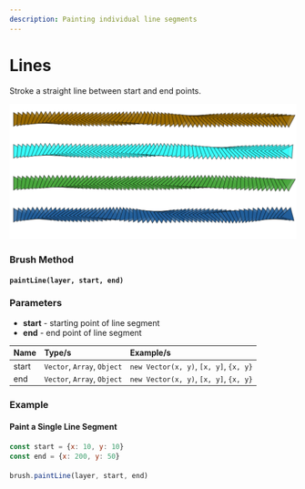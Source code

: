 ```yaml
---
description: Painting individual line segments
---
```


# Lines

Stroke a straight line between start and end points.

![line segments, painted with a rotating triangular brush](../../.gitbook/assets/a90192.png)

### Brush Method

**`paintLine(layer, start, end)`**

### Parameters

* **start** - starting point of line segment
* **end** - end point of line segment

| Name | Type/s | Example/s |
| :--- | :--- | :--- |
| start | `Vector`, `Array`, `Object` | `new Vector(x, y)`, `[x, y]`, `{x, y}` |
| end | `Vector`, `Array`, `Object` | `new Vector(x, y)`, `[x, y]`, `{x, y}` |

### Example

#### Paint a Single Line Segment

```javascript
const start = {x: 10, y: 10}
const end = {x: 200, y: 50}

brush.paintLine(layer, start, end)
```



